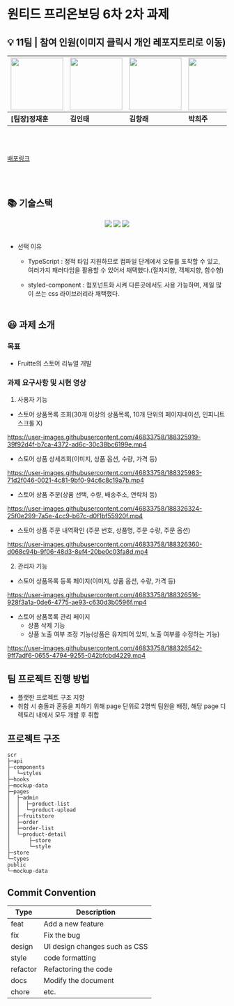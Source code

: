 # 원티드 프리온보딩 6차 2차 과제

## 💡 11팀 | 참여 인원(이미지 클릭시 개인 레포지토리로 이동)

| [<img src="https://avatars.githubusercontent.com/u/16061038?v=4" width="120px" /> ](https://www.github.com/GUGIG)| [<img src="https://avatars.githubusercontent.com/u/62875596?v=4" width="120px" /> ](https://www.github.com/dlsxody1)| [<img src="https://avatars.githubusercontent.com/u/57490711?v=4" width="120px" /> ](https://www.github.com/gkdfo40)| [<img src="https://avatars.githubusercontent.com/u/97019802?v=4" width="120px" /> ](https://www.github.com/hjpark625)| [<img src="https://avatars.githubusercontent.com/u/46833758?v=4" width="120px" /> ](https://www.github.com/ggsno)| [<img src="https://avatars.githubusercontent.com/u/111843724?v=4" width="120px" /> ](https://www.github.com/lee12779)| [<img src="https://avatars.githubusercontent.com/u/66675699?v=4" width="120px" /> ](https://www.github.com/happyeveryone96)| [<img src="https://avatars.githubusercontent.com/u/62886997?v=4" width="120px" />](https://www.github.com/HyunSeungBeom) |
| -------------------------------------------------------------------------------- | -------------------------------------------------------------------------------- | -------------------------------------------------------------------------------- | -------------------------------------------------------------------------------- | -------------------------------------------------------------------------------- | --------------------------------------------------------------------------------- | -------------------------------------------------------------------------------- | -------------------------------------------------------------------------------- |
| **[팀장]정재훈**                                                                 | **김인태**                                                                       | **김항래**                                                                       | **박희주**                                                                       | **오강산**                                                                       | **이미란**                                                                        | **정진우**                                                                       | **현승범**                                                                       |

<br />
<br />

[배포링크](https://renewed-fruitte.netlify.app/fruitstore)

<br />
<br />

## 📚 기술스택

<div align="center">
<img src="https://img.shields.io/badge/TypeScript-3178C6?style=for-the-badge&logo=TypeScript&logoColor=white"/>
<img src="https://img.shields.io/badge/React-61DAFB?style=for-the-badge&logo=React&logoColor=white"/>
<img src="https://img.shields.io/badge/styled components-DB7093?style=for-the-badge&logo=styled-components&logoColor=white"/>
</div>
</br>

- 선택 이유

  - TypeScript : 정적 타입 지원하므로 컴파일 단계에서 오류를 포착할 수 있고, 여러가지 패러다임을 활용할 수 있어서 채택했다.(절차지향, 객체지향, 함수형)

  - styled-component : 컴포넌트화 시켜 다른곳에서도 사용 가능하며, 제일 많이 쓰는 css 라이브러리라 채택했다.  
    </br>

## 😃 과제 소개

### 목표

- Fruitte의 스토어 리뉴얼 개발

### 과제 요구사항 및 시현 영상

1. 사용자 기능

- 스토어 상품목록 조회(30개 이상의 상품목록, 10개 단위의 페이지네이션, 인피니트 스크롤 X)


https://user-images.githubusercontent.com/46833758/188325919-39f92d4f-b7ca-4372-ad6c-30c38bc6199e.mp4



- 스토어 상품 상세조회(이미지, 상품 옵션, 수량, 가격 등)


https://user-images.githubusercontent.com/46833758/188325983-71d2f046-0021-4c81-9bf0-94c6c8c19a7b.mp4



- 스토어 상품 주문(상품 선택, 수량, 배송주소, 연락처 등)



https://user-images.githubusercontent.com/46833758/188326324-25f0e299-7a5e-4cc9-b67c-d0f1bf55920f.mp4


- 스토어 상품 주문 내역확인 (주문 번호, 상품명, 주문 수량, 주문 옵션)


https://user-images.githubusercontent.com/46833758/188326360-d068c94b-9f06-48d3-8ef4-20be0c03fa8d.mp4



2. 관리자 기능

- 스토어 상품목록 등록 페이지(이미지, 상품 옵션, 수량, 가격 등)

https://user-images.githubusercontent.com/46833758/188326516-928f3a1a-0de6-4775-ae93-c630d3b0596f.mp4


- 스토어 상품목록 관리 페이지
  - 상품 삭제 기능
  - 상품 노출 여부 조정 기능(상품은 유지되어 있되, 노출 여부를 수정하는 기능)


https://user-images.githubusercontent.com/46833758/188326542-9ff7adf6-0655-4794-9255-042bfcbd4229.mp4

## 팀 프로젝트 진행 방법
- 플랫한 프로젝트 구조 지향
- 취합 시 충돌과 혼동을 피하기 위해 page 단위로 2명씩 팀원을 배정, 해당 page 디렉토리 내에서 모두 개발 후 취합

## 프로젝트 구조
```
scr
├─api
├─components 
│  └─styles
├─hooks
├─mockup-data
├─pages
│  ├─admin
│  │  ├─product-list
│  │  └─product-upload
│  ├─fruitstore
│  ├─order
│  ├─order-list
│  └─product-detail
│      ├─store
│      └─style
├─store
└─types
public
└─mockup-data
```

## Commit Convention
| Type     | Description                   |
| -------- | ----------------------------- |
| feat     | Add a new feature             |
| fix      | Fix the bug                   |
| design   | UI design changes such as CSS |
| style    | code formatting               |
| refactor | Refactoring the code          |
| docs     | Modify the document           |
| chore    | etc.                          |
